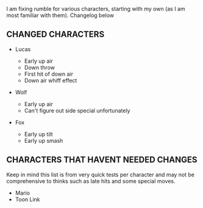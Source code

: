 
I am fixing rumble for various characters, starting with my own (as I am most familiar with them). Changelog below

## CHANGED CHARACTERS

- Lucas
  - Early up air
  - Down throw
  - First hit of down air
  - Down air whiff effect

- Wolf
  - Early up air
  - Can't figure out side special unfortunately

- Fox
  - Early up tilt
  - Early up smash

## CHARACTERS THAT HAVENT NEEDED CHANGES

Keep in mind this list is from very quick tests per character and may not be comprehensive to thinks such as late hits and some special moves.

- Mario
- Toon Link
